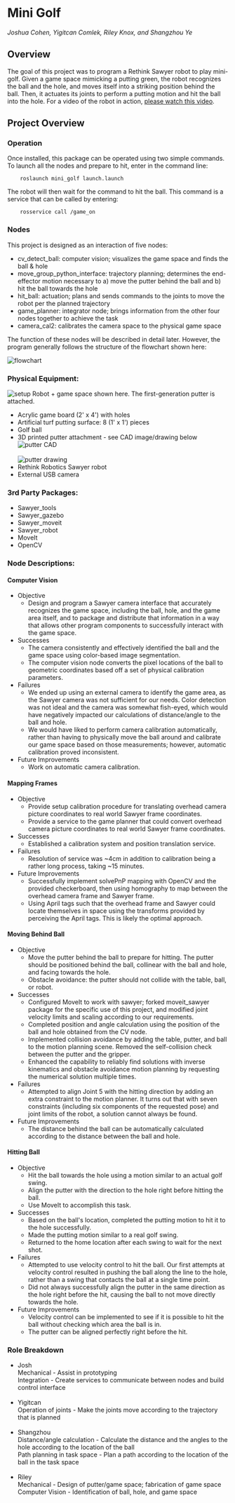 # Mini Golf

*Joshua Cohen, Yigitcan Comlek, Riley Knox, and Shangzhou Ye*

## Overview

The goal of this project was to program a Rethink Sawyer robot to play mini-golf. Given a game space mimicking a putting green, the robot recognizes the ball and the hole, and moves itself into a striking position behind the ball. Then, it actuates its joints to perform a putting motion and hit the ball into the hole. For a video of the robot in action, [please watch this video](https://www.youtube.com/watch?v=8vYBKLIraps).

## Project Overview

### Operation
Once installed, this package can be operated using two simple commands. To launch all the nodes and prepare to hit, enter in the command line:

        roslaunch mini_golf launch.launch

The robot will then wait for the command to hit the ball. This command is a service that can be called by entering:

        rosservice call /game_on

### Nodes

This project is designed as an interaction of five nodes:

- cv_detect_ball: computer vision; visualizes the game space and finds the ball & hole
- move_group_python_interface: trajectory planning; determines the end-effector motion necessary to a) move the putter behind the ball and b) hit the ball towards the hole
- hit_ball: actuation; plans and sends commands to the joints to move the robot per the planned trajectory
- game_planner: integrator node; brings information from the other four nodes together to achieve the task
- camera_cal2: calibrates the camera space to the physical game space

The function of these nodes will be described in detail later. However, the program generally follows the structure of the flowchart shown here:

![flowchart](pictures/FinalProjectFlowchart.png)

### Physical Equipment:

![setup](pictures/setup.png)
Robot + game space shown here. The first-generation putter is attached.
* Acrylic game board (2' x 4') with holes </br>
* Artificial turf putting surface: 8 (1' x 1') pieces
* Golf ball
* 3D printed putter attachment - see CAD image/drawing below
![putter CAD](pictures/putter_onshape.png) </br> </br>
![putter drawing](pictures/putter_drawing.png)
* Rethink Robotics Sawyer robot
* External USB camera

### 3rd Party Packages:
* Sawyer_tools
* Sawyer_gazebo
* Sawyer_moveit
* Sawyer_robot
* MoveIt
* OpenCV

### Node Descriptions:
#### Computer Vision
- Objective
    - Design and program a Sawyer camera interface that accurately recognizes the game space, including the ball, hole, and the game area itself, and to package and distribute that information in a way that allows other program components to successfully interact with the game space.
- Successes
    - The camera consistently and effectively identified the ball and the game space using color-based image segmentation.
    - The computer vision node converts the pixel locations of the ball to geometric coordinates based off a set of physical calibration parameters.
- Failures
    - We ended up using an external camera to identify the game area, as the Sawyer camera was not sufficient for our needs. Color detection was not ideal and the camera was somewhat fish-eyed, which would have negatively impacted our calculations of distance/angle to the ball and hole.
    - We would have liked to perform camera calibration automatically, rather than having to physically move the ball around and calibrate our game space based on those measurements; however, automatic calibration proved inconsistent.
- Future Improvements
    - Work on automatic camera calibration.

#### Mapping Frames
- Objective
    - Provide setup calibration procedure for translating overhead camera picture coordinates to real world Sawyer frame coordinates.
    - Provide a service to the game planner that could convert overhead camera picture coordinates to real world Sawyer frame coordinates.
- Successes
    - Established a calibration system and position translation service.
- Failures
    - Resolution of service was ~4cm in addition to calibration being a rather long process, taking ~15 minutes.
- Future Improvements
    - Successfully implement solvePnP mapping with OpenCV and the provided checkerboard, then using homography to map between the overhead camera frame and Sawyer frame.
    - Using April tags such that the overhead frame and Sawyer could locate themselves in space using the transforms provided by perceiving the April tags. This is likely the optimal approach.

#### Moving Behind Ball
- Objective
    - Move the putter behind the ball to prepare for hitting. The putter should be positioned behind the ball, collinear with the ball and hole, and facing towards the hole.
    - Obstacle avoidance: the putter should not collide with the table, ball, or robot.
- Successes
    - Configured MoveIt to work with sawyer; forked moveit_sawyer package for the specific use of this project, and modified joint velocity limits and scaling according to our requirements.
    - Completed position and angle calculation using the position of the ball and hole obtained from the CV node.
    - Implemented collision avoidance by adding the table, putter, and ball to the motion planning scene. Removed the self-collision check between the putter and the gripper.
    - Enhanced the capability to reliably find solutions with inverse kinematics and obstacle avoidance motion planning by requesting the numerical solution multiple times.
- Failures
    - Attempted to align Joint 5 with the hitting direction by adding an extra constraint to the motion planner. It turns out that with seven constraints (including six components of the requested pose) and joint limits of the robot, a solution cannot always be found.
- Future Improvements
    - The distance behind the ball can be automatically calculated according to the distance between the ball and hole.

#### Hitting Ball
- Objective
    - Hit the ball towards the hole using a motion similar to an actual golf swing.
    - Align the putter with the direction to the hole right before hitting the ball.
    - Use MoveIt to accomplish this task.
- Successes
    - Based on the ball's location, completed the putting motion to hit it to the hole successfully.
    - Made the putting motion similar to a real golf swing.
    - Returned to the home location after each swing to wait for the next shot.
- Failures
    - Attempted to use velocity control to hit the ball. Our first attempts at velocity control resulted in pushing the ball along the line to the hole, rather than a swing that contacts the ball at a single time point.
    - Did not always successfully align the putter in the same direction as the hole right before the hit, causing the ball to not move directly towards the hole.
- Future Improvements
    - Velocity control can be implemented to see if it is possible to hit the ball without checking which area the ball is in.
    - The putter can be aligned perfectly right before the hit.

### Role Breakdown
* Josh </br>
Mechanical - Assist in prototyping </br>
Integration - Create services to communicate between nodes and build control interface </br> </br>
* Yigitcan </br>
Operation of joints - Make the joints move according to the trajectory that is planned </br></br>
* Shangzhou </br>
Distance/angle calculation - Calculate the distance and the angles to the hole according to the location of the ball </br>
Path planning in task space - Plan a path according to the location of the ball in the task space </br> </br>
* Riley </br>
Mechanical - Design of putter/game space; fabrication of game space </br>
Computer Vision - Identification of ball, hole, and game space
